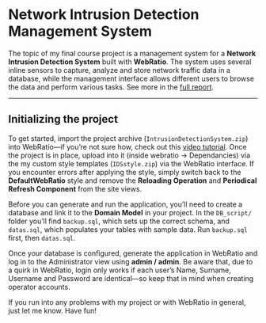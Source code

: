 # Network Intrusion Detection Management System

The topic of my final course project is a management system for a **Network Intrusion Detection System** built with **WebRatio**. The system uses several inline sensors to capture, analyze and store network traffic data in a database, while the management interface allows different users to browse the data and perform various tasks. See more in the [full report](ASE_Project_Report.pdf).

---

## Initializing the project

To get started, import the project archive (`IntrusionDetectionSystem.zip`) into WebRatio—if you’re not sure how, check out this [video tutorial](https://my.webratio.com/learn/learningobject/organize-the-workspace-v-72?cbck=wrReq87824). Once the project is in place, upload into it (inside webratio -> Dependancies) via the  my custom style templates (`IDSstyle.zip`) via the WebRatio interface. If you encounter errors after applying the style, simply switch back to the **DefaultWebRatio** style and remove the **Reloading Operation** and **Periodical Refresh Component** from the site views.

Before you can generate and run the application, you’ll need to create a database and link it to the **Domain Model** in your project. In the `DB_script/` folder you’ll find `backup.sql`, which sets up the correct schema, and `datas.sql`, which populates your tables with sample data. Run `backup.sql` first, then `datas.sql`.

Once your database is configured, generate the application in WebRatio and log in to the Administrator view using **admin / admin**. Be aware that, due to a quirk in WebRatio, login only works if each user’s Name, Surname, Username and Password are identical—so keep that in mind when creating operator accounts.

If you run into any problems with my project or with WebRatio in general, just let me know. Have fun!

